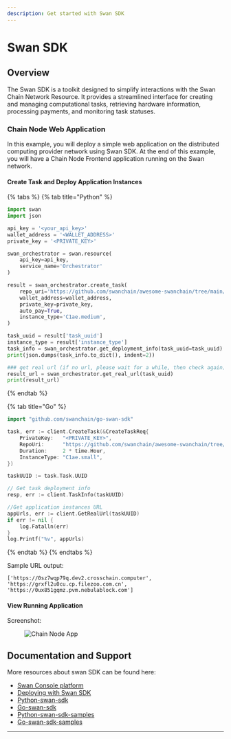 ```yaml
---
description: Get started with Swan SDK
---
```


# Swan SDK

## Overview

The Swan SDK is a toolkit designed to simplify interactions with the Swan Chain Network Resource. It provides a streamlined interface for creating and managing computational tasks, retrieving hardware information, processing payments, and monitoring task statuses.

### Chain Node Web Application

In this example, you will deploy a simple web application on the distributed computing provider network using Swan SDK. At the end of this example, you will have a Chain Node Frontend application running on the Swan network.

#### Create Task and Deploy Application Instances

{% tabs %}
{% tab title="Python" %}
```python
import swan
import json

api_key = '<your_api_key>'
wallet_address = '<WALLET_ADDRESS>'
private_key = '<PRIVATE_KEY>'

swan_orchestrator = swan.resource(
    api_key=api_key, 
    service_name='Orchestrator'
)

result = swan_orchestrator.create_task(
    repo_uri='https://github.com/swanchain/awesome-swanchain/tree/main/ChainNode',
    wallet_address=wallet_address,
    private_key=private_key,
    auto_pay=True,
    instance_type='C1ae.medium',
)

task_uuid = result['task_uuid']
instance_type = result['instance_type']
task_info = swan_orchestrator.get_deployment_info(task_uuid=task_uuid)
print(json.dumps(task_info.to_dict(), indent=2))

### get real url (if no url, please wait for a while, then check again)
result_url = swan_orchestrator.get_real_url(task_uuid)
print(result_url)
```
{% endtab %}

{% tab title="Go" %}
```go
import "github.com/swanchain/go-swan-sdk"

task, err := client.CreateTask(&CreateTaskReq{
    PrivateKey:   "<PRIVATE_KEY>",
    RepoUri:      "https://github.com/swanchain/awesome-swanchain/tree/main/ChainNode",
    Duration:     2 * time.Hour,
    InstanceType: "C1ae.small", 
})

taskUUID := task.Task.UUID

// Get task deployment info
resp, err := client.TaskInfo(taskUUID)

//Get application instances URL
appUrls, err := client.GetRealUrl(taskUUID)
if err != nil {
	log.Fatalln(err)
}
log.Printf("%v", appUrls)
```
{% endtab %}
{% endtabs %}

Sample URL output:

```
['https://0sz7wqp79q.dev2.crosschain.computer', 'https://grxfl2u0cu.cp.filezoo.com.cn', 'https://0ux851gqmz.pvm.nebulablock.com']
```

#### View Running Application

Screenshot:

<figure><img src="../../../.gitbook/assets/sdk_app_running.png" alt="Chain Node App"><figcaption></figcaption></figure>

## Documentation and Support

More resources about swan SDK can be found here:

* [Swan Console platform](https://console.swanchain.io)
* [Deploying with Swan SDK](https://docs.swanchain.io/start-here/readme/deploying-with-swan-sdk)
* [Python-swan-sdk](https://github.com/swanchain/python-swan-sdk)
* [Go-swan-sdk](https://github.com/swanchain/go-swan-sdk)
* [Python-swan-sdk-samples](https://github.com/swanchain/python-sdk-docs-samples)
* [Go-swan-sdk-samples](https://github.com/swanchain/go-swan-sdk-samples)



***
